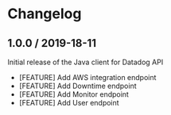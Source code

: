 # Changelog

## 1.0.0 / 2019-18-11

Initial release of the Java client for Datadog API

- [FEATURE] Add AWS integration endpoint
- [FEATURE] Add Downtime endpoint
- [FEATURE] Add Monitor endpoint
- [FEATURE] Add User endpoint
